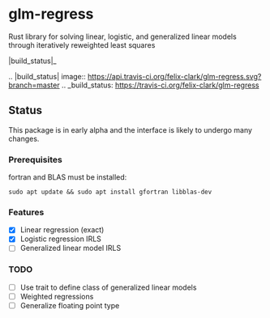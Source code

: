 # glm-regress

Rust library for solving linear, logistic, and generalized linear models through iteratively reweighted least squares

|build_status|_  <!-- |crates|_ -->

.. |build_status| image:: https://api.travis-ci.org/felix-clark/glm-regress.svg?branch=master
.. _build_status: https://travis-ci.org/felix-clark/glm-regress

<!-- .. |crates| image:: http://meritbadge.herokuapp.com/glm-regress -->
<!-- .. _crates: https://crates.io/crates/glm-regress -->

## Status

This package is in early alpha and the interface is likely to undergo many changes.

### Prerequisites
fortran and BLAS must be installed:
```
sudo apt update && sudo apt install gfortran libblas-dev
```

### Features

- [X] Linear regression (exact)
- [X] Logistic regression IRLS
- [ ] Generalized linear model IRLS

### TODO

- [ ] Use trait to define class of generalized linear models
- [ ] Weighted regressions
- [ ] Generalize floating point type
